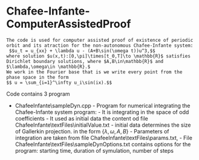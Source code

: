 # Chafee-Infante-ComputerAssistedProof
    The code is used for computer assisted proof of existence of periodic orbit and its atraction for the non-autonomous Chafee-Infante system:
     $$u_t = u_{xx} + \lambda u - (A+B\sin(\omega t))u^3,$$
    where solution $u(x,t):[0,\pi]\times[t_0,T]\to \mathbb{R}$ satisfies Dirichlet boundary solutions, where $A,B\in\mathbb{R}$ and $\lambda,\omega\in \mathbb{R}.$
    We work in the Fourier base that is we write every point from the phase space in the form
    $$ u = \sum_{i=1}^\infty u_i\sin(ix).$$ 
Code contains 3 program
- ChafeeInfante\sampleDyn.cpp - Program for numerical integrating the Chafee-Infante system program:
        - It is integrating in the space of odd coefficients 
        - It used as initial data the content od file ChafeeInfante\textFiles\initialValue.txt - initial data determines the size of Gallerkin projection. 
        in the form {$\lambda,\omega,A,B$} 
        - Parameters of integration are taken from file ChafeeInfante\textFiles\params.txt, 
        - File ChafeeInfante\textFiles\sampleDynOptions.txt contains options for the program: starting time, duration of symulation, number of steps
